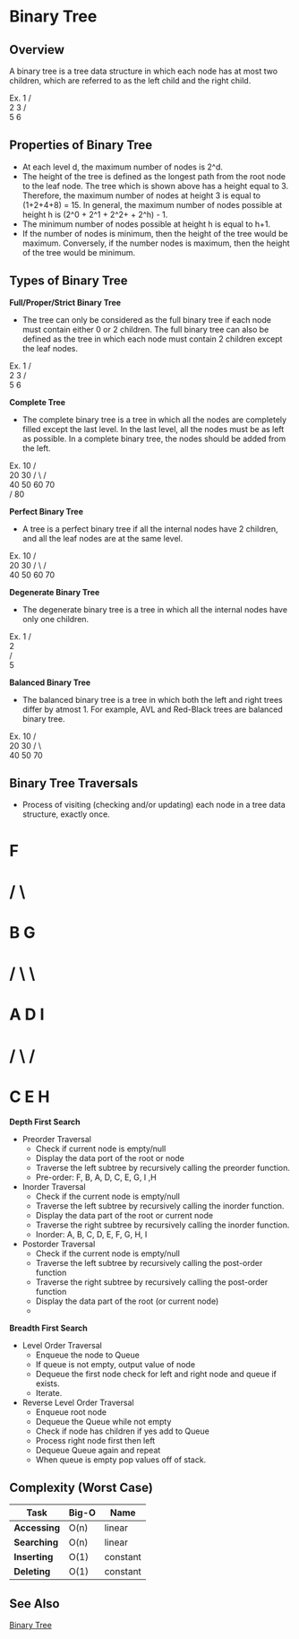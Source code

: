 # Binary Tree
 
## Overview

A binary tree is a tree data structure in which each node has at most two children, which are referred to as the left child and the right child.

Ex.
                                        1
                                    /       \
                                2               3
                            /       \
                        5              6

## Properties of Binary Tree

- At each level d, the maximum number of nodes is 2^d.
- The height of the tree is defined as the longest path from the root node to the leaf node. The tree which is shown above has a height equal to 3. Therefore, the maximum number of nodes at height 3 is equal to (1+2+4+8) = 15. In general, the maximum number of nodes possible at height h is (2^0 + 2^1 + 2^2+ + 2^h) - 1.
- The minimum number of nodes possible at height h is equal to h+1.
- If the number of nodes is minimum, then the height of the tree would be maximum. Conversely, if the number nodes is maximum, then the height of the tree would be minimum.

## Types of Binary Tree

<strong>Full/Proper/Strict Binary Tree</strong>
- The tree can only be considered as the full binary tree if each node must contain either 0 or 2 children. The full binary tree can also be defined as the tree in which each node must contain 2 children except the leaf nodes.

Ex.
                                        1
                                    /       \
                                2               3
                            /       \
                        5              6

<strong>Complete Tree</strong>
- The complete binary tree is a tree in which all the nodes are completely filled except the last level. In the last level, all the nodes must be as left as possible. In a complete binary tree, the nodes should be added from the left.

Ex.
                                            10
                                    /               \
                                  20                    30
                            /           \           /         \
                         40              50     60              70      
                     / 
                80           

<strong>Perfect Binary Tree</strong>
- A tree is a perfect binary tree if all the internal nodes have 2 children, and all the leaf nodes are at the same level.

Ex.
                                            10
                                    /               \
                                  20                    30
                            /           \           /         \
                         40              50     60              70      

<strong>Degenerate Binary Tree</strong>
- The degenerate binary tree is a tree in which all the internal nodes have only one children.

Ex.
                                        1
                                    /   
                                2             
                            /      
                        5           

<strong>Balanced Binary Tree</strong>
- The balanced binary tree is a tree in which both the left and right trees differ by atmost 1. For example, AVL and Red-Black trees are balanced binary tree.

Ex.
                                            10
                                    /               \
                                  20                   30
                            /           \                    \
                         40              50                     70   
                         
## Binary Tree Traversals 
- Process of visiting (checking and/or updating) each node in a tree data structure, exactly once.

#                                            F
#                                    /               \
#                                  B                   G
#                            /           \                   \
#                         A                 D                   I   
#                                    /            \         /        
#                                 C                  E    H              

 <strong>Depth First Search</strong>
- Preorder Traversal
    - Check if current node is empty/null
    - Display the data port of the root or node
    - Traverse the left subtree by recursively calling the preorder function.
    - Pre-order: F, B, A, D, C, E, G, I ,H
- Inorder Traversal
    - Check if the current node is empty/null
    - Traverse the left subtree by recursively calling the inorder function.
    - Display the data part of the root or current node
    - Traverse the right subtree by recursively calling the inorder function.
    - Inorder: A, B, C, D, E, F, G, H, I
- Postorder Traversal
    - Check if the current node is empty/null
    - Traverse the left subtree by recursively calling the post-order function
    - Traverse the right subtree by recursively calling the post-order function
    - Display the data part of the root (or current node)
    - 
<strong>Breadth First Search</strong>
- Level Order Traversal
    - Enqueue the node to Queue
    - If queue is not empty, output value of node 
    - Dequeue the first node check for left and right node and queue if exists.
    - Iterate.
- Reverse Level Order Traversal
    - Enqueue root node
    - Dequeue the Queue while not empty
    - Check if node has children if yes add to Queue
    - Process right node first then left
    - Dequeue Queue again and repeat
    - When queue is empty pop values off of stack.
## Complexity (Worst Case)

Task  | Big-O | Name |
------| ----- | ----- |
**Accessing** | O(n) | linear | 
**Searching** | O(n) | linear |  
**Inserting** | O(1) | constant |
**Deleting**  | O(1) | constant |

## See Also

[Binary Tree](https://en.wikipedia.org/wiki/Binary_tree)

